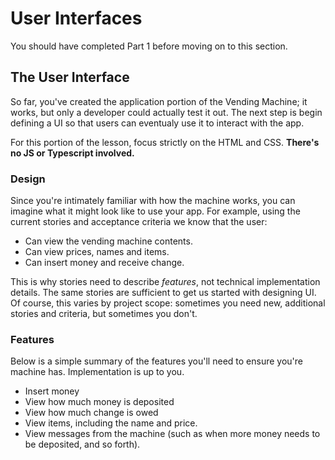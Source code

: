 # User Interfaces

You should have completed Part 1 before moving on to this section.

## The User Interface

So far, you've created the application portion of the Vending Machine; it works, but only a developer could actually test it out. The next step is begin defining a UI so that users can eventualy use it to interact with the app. 

For this portion of the lesson, focus strictly on the HTML and CSS. **There's no JS or Typescript involved.**

### Design 

Since you're intimately familiar with how the machine works, you can imagine what it might look like to use your app. For example, using the current stories and acceptance criteria we know that the user:

- Can view the vending machine contents. 
- Can view prices, names and items.
- Can insert money and receive change. 

This is why stories need to describe _features_, not technical implementation details. The same stories are sufficient to get us started with designing UI. Of course, this varies by project scope: sometimes you need new, additional stories and criteria, but sometimes you don't.

### Features 

Below is a simple summary of the features you'll need to ensure you're machine has. Implementation is up to you.

* Insert money 
* View how much money is deposited 
* View how much change is owed
* View items, including the name and price. 
* View messages from the machine (such as when more money needs to be deposited, and so forth).

